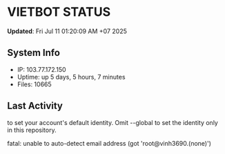 # VIETBOT STATUS
**Updated**: Fri Jul 11 01:20:09 AM +07 2025

## System Info
- IP: 103.77.172.150
- Uptime: up 5 days, 5 hours, 7 minutes
- Files: 10665

## Last Activity

to set your account's default identity.
Omit --global to set the identity only in this repository.

fatal: unable to auto-detect email address (got 'root@vinh3690.(none)')

